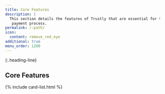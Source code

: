 ```yaml
---
title: Core Features
description: |
  This section details the features of Trustly that are essential for the
   payment process.
permalink: /:path/
icon:
  content: remove_red_eye
additional: true
menu_order: 1200
---
```


{:.heading-line}

## Core Features

{% include card-list.html %}

